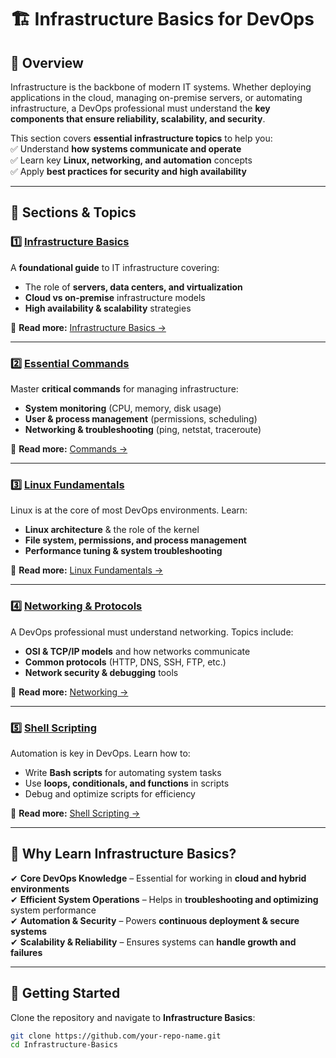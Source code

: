 # **🏗 Infrastructure Basics for DevOps**  

## **📌 Overview**  
Infrastructure is the backbone of modern IT systems. Whether deploying applications in the cloud, managing on-premise servers, or automating infrastructure, a DevOps professional must understand the **key components that ensure reliability, scalability, and security**.  

This section covers **essential infrastructure topics** to help you:  
✅ Understand **how systems communicate and operate**  
✅ Learn key **Linux, networking, and automation** concepts  
✅ Apply **best practices for security and high availability**  

---

## **📂 Sections & Topics**  

### **1️⃣ [Infrastructure Basics](Infra-basics.md)**  
A **foundational guide** to IT infrastructure covering:  
- The role of **servers, data centers, and virtualization**  
- **Cloud vs on-premise** infrastructure models  
- **High availability & scalability** strategies  

📖 **Read more:** [Infrastructure Basics →](Infra-basics.md)  

---

### **2️⃣ [Essential Commands](commands.md)**  
Master **critical commands** for managing infrastructure:  
- **System monitoring** (CPU, memory, disk usage)  
- **User & process management** (permissions, scheduling)  
- **Networking & troubleshooting** (ping, netstat, traceroute)  

📖 **Read more:** [Commands →](commands.md)  

---

### **3️⃣ [Linux Fundamentals](Linux-Fundamentals/README.md)**  
Linux is at the core of most DevOps environments. Learn:  
- **Linux architecture** & the role of the kernel  
- **File system, permissions, and process management**  
- **Performance tuning & system troubleshooting**  

📖 **Read more:** [Linux Fundamentals →](Linux-Fundamentals/README.md)  

---

### **4️⃣ [Networking & Protocols](Networking-Protocol/README.md)**  
A DevOps professional must understand networking. Topics include:  
- **OSI & TCP/IP models** and how networks communicate  
- **Common protocols** (HTTP, DNS, SSH, FTP, etc.)  
- **Network security & debugging** tools  

📖 **Read more:** [Networking →](Networking-Protocol/README.md)  

---

### **5️⃣ [Shell Scripting](Shell-Scripting/README.md)**  
Automation is key in DevOps. Learn how to:  
- Write **Bash scripts** for automating system tasks  
- Use **loops, conditionals, and functions** in scripts  
- Debug and optimize scripts for efficiency  

📖 **Read more:** [Shell Scripting →](Shell-Scripting/README.md)  

---

## **📌 Why Learn Infrastructure Basics?**  

✔ **Core DevOps Knowledge** – Essential for working in **cloud and hybrid environments**  
✔ **Efficient System Operations** – Helps in **troubleshooting and optimizing** system performance  
✔ **Automation & Security** – Powers **continuous deployment & secure systems**  
✔ **Scalability & Reliability** – Ensures systems can **handle growth and failures**  

---

## **🚀 Getting Started**  

Clone the repository and navigate to **Infrastructure Basics**:  
```bash
git clone https://github.com/your-repo-name.git
cd Infrastructure-Basics
```